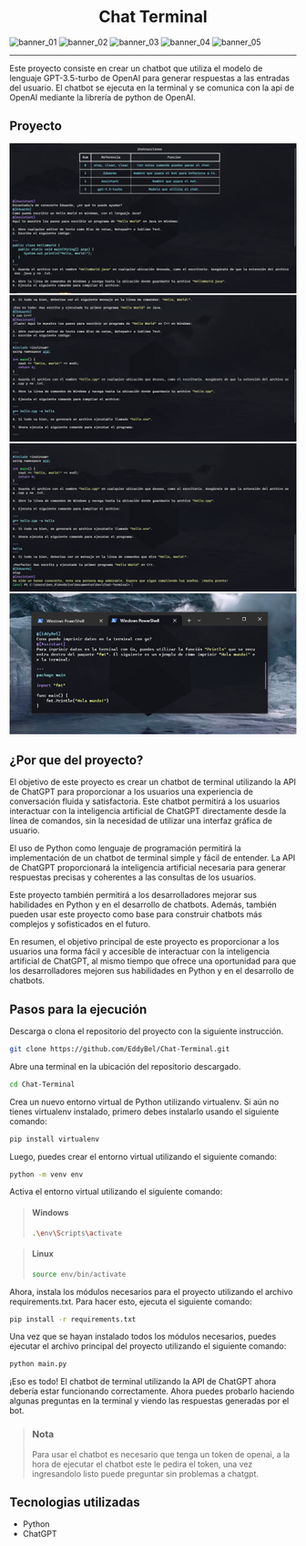 <h1 align="center">Chat Terminal</h1>

![banner_01](https://img.shields.io/github/last-commit/EddyBel/Chat-Terminal?color=%23AED6F1&style=for-the-badge)
![banner_02](https://img.shields.io/github/license/EddyBel/Chat-Terminal?color=%23EAECEE&style=for-the-badge)
![banner_03](https://img.shields.io/github/languages/top/EddyBel/Chat-Terminal?color=%23F9E79F&style=for-the-badge)
![banner_04](https://img.shields.io/github/languages/count/EddyBel/Chat-Terminal?color=%23ABEBC6&style=for-the-badge)
![banner_05](https://img.shields.io/github/languages/code-size/EddyBel/Chat-Terminal?color=%23F1948A&style=for-the-badge)

---

Este proyecto consiste en crear un chatbot que utiliza el modelo de lenguaje GPT-3.5-turbo de OpenAI para generar respuestas a las entradas del usuario. El chatbot se ejecuta en la terminal y se comunica con la api de OpenAI mediante la librería de python de OpenAI.

## Proyecto

![Captura_1](./assets/capture_1.png)
![Captura_2](./assets/capture_2.png)
![Captura_3](./assets/capture_3.png)
![Captura_4](./assets/capture_4.png)

## ¿Por que del proyecto?

El objetivo de este proyecto es crear un chatbot de terminal utilizando la API de ChatGPT para proporcionar a los usuarios una experiencia de conversación fluida y satisfactoria. Este chatbot permitirá a los usuarios interactuar con la inteligencia artificial de ChatGPT directamente desde la línea de comandos, sin la necesidad de utilizar una interfaz gráfica de usuario.

El uso de Python como lenguaje de programación permitirá la implementación de un chatbot de terminal simple y fácil de entender. La API de ChatGPT proporcionará la inteligencia artificial necesaria para generar respuestas precisas y coherentes a las consultas de los usuarios.

Este proyecto también permitirá a los desarrolladores mejorar sus habilidades en Python y en el desarrollo de chatbots. Además, también pueden usar este proyecto como base para construir chatbots más complejos y sofisticados en el futuro.

En resumen, el objetivo principal de este proyecto es proporcionar a los usuarios una forma fácil y accesible de interactuar con la inteligencia artificial de ChatGPT, al mismo tiempo que ofrece una oportunidad para que los desarrolladores mejoren sus habilidades en Python y en el desarrollo de chatbots.

## Pasos para la ejecución

Descarga o clona el repositorio del proyecto con la siguiente instrucción.

```bash
git clone https://github.com/EddyBel/Chat-Terminal.git
```

Abre una terminal en la ubicación del repositorio descargado.

```bash
cd Chat-Terminal
```

Crea un nuevo entorno virtual de Python utilizando virtualenv. Si aún no tienes virtualenv instalado, primero debes instalarlo usando el siguiente comando:

```bash
pip install virtualenv
```

Luego, puedes crear el entorno virtual utilizando el siguiente comando:

```bash
python -m venv env
```

Activa el entorno virtual utilizando el siguiente comando:

> #### Windows
>
> ```bash
> .\env\Scripts\activate
> ```

> #### Linux
>
> ```bash
> source env/bin/activate
> ```

Ahora, instala los módulos necesarios para el proyecto utilizando el archivo requirements.txt. Para hacer esto, ejecuta el siguiente comando:

```bash
pip install -r requirements.txt
```

Una vez que se hayan instalado todos los módulos necesarios, puedes ejecutar el archivo principal del proyecto utilizando el siguiente comando:

```bash
python main.py
```

¡Eso es todo! El chatbot de terminal utilizando la API de ChatGPT ahora debería estar funcionando correctamente. Ahora puedes probarlo haciendo algunas preguntas en la terminal y viendo las respuestas generadas por el bot.

> ### Nota
>
> Para usar el chatbot es necesario que tenga un token de openai, a la hora de ejecutar el chatbot este le
> pedira el token, una vez ingresandolo listo puede preguntar sin problemas a chatgpt.

## Tecnologias utilizadas

- Python
- ChatGPT
